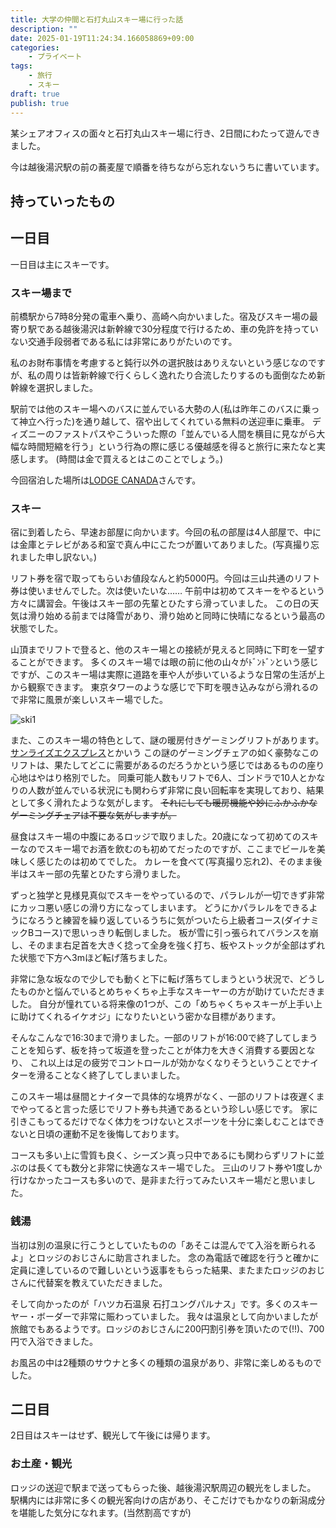 ```yaml
---
title: 大学の仲間と石打丸山スキー場に行った話
description: ""
date: 2025-01-19T11:24:34.166058869+09:00
categories:
    - プライベート
tags:
    - 旅行
    - スキー
draft: true
publish: true
---
```


某シェアオフィスの面々と石打丸山スキー場に行き、2日間にわたって遊んできました。

今は越後湯沢駅の前の蕎麦屋で順番を待ちながら忘れないうちに書いています。

## 持っていったもの

## 一日目

一日目は主にスキーです。

### スキー場まで

前橋駅から7時8分発の電車へ乗り、高崎へ向かいました。宿及びスキー場の最寄り駅である越後湯沢は新幹線で30分程度で行けるため、車の免許を持っていない交通手段弱者である私には非常にありがたいのです。

私のお財布事情を考慮すると鈍行以外の選択肢はありえないという感じなのですが、私の周りは皆新幹線で行くらしく逸れたり合流したりするのも面倒なため新幹線を選択しました。

駅前では他のスキー場へのバスに並んでいる大勢の人(私は昨年このバスに乗って神立へ行った)を通り越して、宿や出してくれている無料の送迎車に乗車。
ディズニーのファストパスやこういった際の「並んでいる人間を横目に見ながら大幅な時間短縮を行う」という行為の際に感じる優越感を得ると旅行に来たなと実感します。
(時間は金で買えるとはこのことでしょう。)

今回宿泊した場所は[LODGE CANADA](https://www.lodgecanada.com/)さんです。

### スキー

宿に到着したら、早速お部屋に向かいます。今回の私の部屋は4人部屋で、中には金庫とテレビがある和室で真ん中にこたつが置いてありました。(写真撮り忘れました申し訳ない。)

リフト券を宿で取ってもらいお値段なんと約5000円。今回は三山共通のリフト券は使いませんでした。次は使いたいな……
午前中は初めてスキーをやるという方々に講習会。午後はスキー部の先輩とひたすら滑っていました。
この日の天気は滑り始める前までは降雪があり、滑り始めと同時に快晴になるという最高の状態でした。

山頂までリフトで登ると、他のスキー場との接続が見えると同時に下町を一望することができます。
多くのスキー場では眼の前に他の山々がﾄﾞﾝﾄﾞﾝという感じですが、このスキー場は実際に道路を車や人が歩いているような日常の生活が上から観察できます。
東京タワーのような感じで下町を覗き込みながら滑れるので非常に風景が楽しいスキー場でした。

![ski1](ski1.png)

また、このスキー場の特色として、謎の暖房付きゲーミングリフトがあります。[サンライズエクスプレス](https://ishiuchi.or.jp/winter/facilities/sunrise-express/)とかいう
この謎のゲーミングチェアの如く豪勢なこのリフトは、果たしてどこに需要があるのだろうかという感じではあるものの座り心地はやはり格別でした。
同乗可能人数もリフトで6人、ゴンドラで10人とかなりの人数が並んでいる状況にも関わらず非常に良い回転率を実現しており、結果として多く滑れたような気がします。
~~それにしても暖房機能や妙にふかふかなゲーミングチェアは不要な気がしますが。~~

<!-- ここにリフトの写真 -->

昼食はスキー場の中腹にあるロッジで取りました。20歳になって初めてのスキーなのでスキー場でお酒を飲むのも初めてだったのですが、ここまでビールを美味しく感じたのは初めてでした。
カレーを食べて(写真撮り忘れ2)、そのまま後半はスキー部の先輩とひたすら滑りました。

ずっと独学と見様見真似でスキーをやっているので、パラレルが一切できず非常にカッコ悪い感じの滑り方になってしまいます。
どうにかパラレルをできるようになろうと練習を繰り返しているうちに気がついたら上級者コース(ダイナミックBコース)で思いっきり転倒しました。
板が雪に引っ張られてバランスを崩し、そのまま右足首を大きく捻って全身を強く打ち、板やストックが全部はずれた状態で下方へ3mほど転げ落ちました。

非常に急な坂なので少しでも動くと下に転げ落ちてしまうという状況で、どうしたものかと悩んでいるとめちゃくちゃ上手なスキーヤーの方が助けていただきました。
自分が憧れている将来像の1つが、この「めちゃくちゃスキーが上手い上に助けてくれるイケオジ」になりたいという密かな目標があります。

そんなこんなで16:30まで滑りました。一部のリフトが16:00で終了してしまうことを知らず、板を持って坂道を登ったことが体力を大きく消費する要因となり、
これ以上は足の疲労でコントロールが効かなくなりそうということでナイターを滑ることなく終了してしまいました。

このスキー場は昼間とナイターで具体的な境界がなく、一部のリフトは夜遅くまでやってると言った感じでリフト券も共通であるという珍しい感じです。
家に引きこもってるだけでなく体力をつけないとスポーツを十分に楽しむことはできないと日頃の運動不足を後悔しております。

コースも多い上に雪質も良く、シーズン真っ只中であるにも関わらずリフトに並ぶのは長くても数分と非常に快適なスキー場でした。
三山のリフト券や1度しか行けなかったコースも多いので、是非また行ってみたいスキー場だと思いました。

### 銭湯

当初は別の温泉に行こうとしていたものの「あそこは混んでて入浴を断られるよ」とロッジのおじさんに助言されました。
念の為電話で確認を行うと確かに定員に達しているので難しいという返事をもらった結果、またまたロッジのおじさんに代替案を教えていただきました。

そして向かったのが「ハツカ石温泉 石打ユングパルナス」です。多くのスキーヤー・ボーダーで非常に賑わっていました。
我々は温泉として向かいましたが旅館でもあるようです。ロッジのおじさんに200円割引券を頂いたので(!!)、700円で入浴できました。

お風呂の中は2種類のサウナと多くの種類の温泉があり、非常に楽しめるものでした。

## 二日目

2日目はスキーはせず、観光して午後には帰ります。

### お土産・観光

ロッジの送迎で駅まで送ってもらった後、越後湯沢駅周辺の観光をしました。
駅構内には非常に多くの観光客向けの店があり、そこだけでもかなりの新潟成分を堪能した気分になれます。(当然割高ですが)

